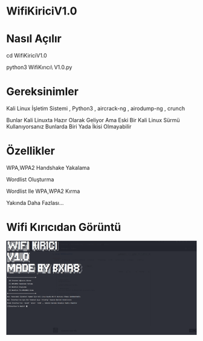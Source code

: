 # WifiKiriciV1.0

# Nasıl Açılır
cd WifiKiriciV1.0

python3 WifiKırıcı\ V1.0.py

# Gereksinimler
Kali Linux İşletim Sistemi , Python3 , aircrack-ng , airodump-ng , crunch

Bunlar Kali Linuxta Hazır Olarak Geliyor Ama Eski Bir Kali Linux Sürmü Kullanıyorsanız Bunlarda Biri Yada İkisi Olmayabilir

# Özellikler
WPA,WPA2 Handshake Yakalama

Wordlist Oluşturma

Wordlist Ile WPA,WPA2 Kırma

Yakında Daha Fazlası...

# Wifi Kırıcıdan Görüntü
![alt text](https://github.com/8xia8/MyImages/blob/master/Screenshot%202020-06-01%2018:12:44.png)

